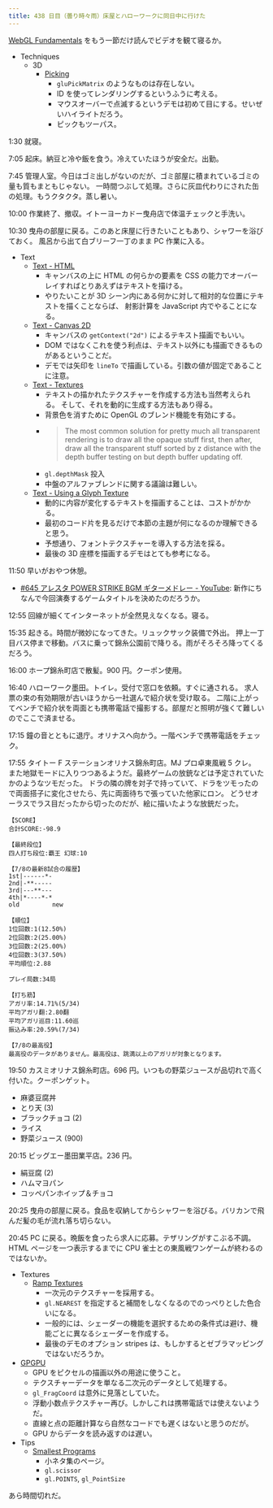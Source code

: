 ```yaml
---
title: 438 日目（曇り時々雨）床屋とハローワークに同日中に行けた
---
```


[WebGL Fundamentals] をもう一節だけ読んでビデオを観て寝るか。

* Techniques
  * 3D
    * [Picking](https://webglfundamentals.org/webgl/lessons/webgl-picking.html)
      * `gluPickMatrix` のようなものは存在しない。
      * ID を使ってレンダリングするというふうに考える。
      * マウスオーバーで点滅するというデモは初めて目にする。せいぜいハイライトだろう。
      * ピックもツーパス。

1:30 就寝。

7:05 起床。納豆と冷や飯を食う。冷えていたほうが安全だ。出勤。

7:45 管理人室。今日はゴミ出しがないのだが、ゴミ部屋に積まれているゴミの量も質もまともじゃない。
一時間つぶして処理。さらに灰皿代わりにされた缶の処理。もうクタクタ。蒸し暑い。

10:00 作業終了、撤収。イトーヨーカドー曳舟店で体温チェックと手洗い。

10:30 曳舟の部屋に戻る。このあと床屋に行きたいこともあり、シャワーを浴びておく。
風呂から出て白ブリーフ一丁のまま PC 作業に入る。

* Text
  * [Text - HTML](https://webglfundamentals.org/webgl/lessons/webgl-text-html.html)
    * キャンバスの上に HTML の何らかの要素を CSS の能力でオーバーレイすればとりあえずはテキストを描ける。
    * やりたいことが 3D シーン内にある何かに対して相対的な位置にテキストを描くことならば、
      射影計算を JavaScript 内でやることになる。
  * [Text - Canvas 2D](https://webglfundamentals.org/webgl/lessons/webgl-text-canvas2d.html)
    * キャンバスの `getContext("2d")` によるテキスト描画でもいい。
    * DOM ではなくこれを使う利点は、テキスト以外にも描画できるものがあるということだ。
    * デモでは矢印を `lineTo` で描画している。引数の値が固定であることに注意。
  * [Text - Textures](https://webglfundamentals.org/webgl/lessons/webgl-text-texture.html)
    * テキストの描かれたテクスチャーを作成する方法も当然考えられる。
      そして、それを動的に生成する方法もあり得る。
    * 背景色を消すために OpenGL のブレンド機能を有効にする。
    * > The most common solution for pretty much all transparent rendering is to draw all the opaque stuff first, then after, draw all the transparent stuff sorted by z distance with the depth buffer testing on but depth buffer updating off.
    * `gl.depthMask` 投入
    * 中盤のアルファブレンドに関する議論は難しい。
  * [Text - Using a Glyph Texture](https://webglfundamentals.org/webgl/lessons/webgl-text-glyphs.html)
    * 動的に内容が変化するテキストを描画することは、コストがかかる。
    * 最初のコード片を見るだけで本節の主題が何になるのか理解できると思う。
    * 予想通り、フォントテクスチャーを導入する方法を採る。
    * 最後の 3D 座標を描画するデモはとても参考になる。

11:50 早いがおやつ休憩。

* [&#x23;645 アレスタ POWER STRIKE BGM ギターメドレー - YouTube](https://www.youtube.com/watch?v=jlHAt7jQTTo):
  新作にちなんで今回演奏するゲームタイトルを決めたのだろうか。

12:55 回線が細くてインターネットが全然見えなくなる。寝る。

15:35 起きる。時間が微妙になってきた。リュックサック装備で外出。
押上一丁目バス停まで移動。バスに乗って錦糸公園前で降りる。雨がそろそろ降ってくるだろう。

16:00 ホープ錦糸町店で散髪。900 円。クーポン使用。

16:40 ハローワーク墨田。トイレ。受付で窓口を依頼。すぐに通される。
求人票の束の有効期限が古いほうから一社選んで紹介状を受け取る。
二階に上がってベンチで紹介状を両面とも携帯電話で撮影する。部屋だと照明が強くて難しいのでここで済ませる。

17:15 鐘の音とともに退庁。オリナスへ向かう。一階ベンチで携帯電話をチェック。

17:55 タイトー F ステーションオリナス錦糸町店。MJ プロ卓東風戦 5 クレ。
また地獄モードに入りつつあるようだ。最終ゲームの放銃などは予定されていたかのようなツモだった。
ドラの隣の牌を対子で持っていて、ドラをツモったので両面搭子に変化させたら、先に両面待ちで張っていた他家にロン。
どうせオーラスでラス目だったから切ったのだが、絵に描いたような放銃だった。

```text
【SCORE】
合計SCORE:-98.9

【最終段位】
四人打ち段位:覇王 幻球:10

【7/8の最新8試合の履歴】
1st|------*-
2nd|-**-----
3rd|---**---
4th|*----*-*
old         new

【順位】
1位回数:1(12.50%)
2位回数:2(25.00%)
3位回数:2(25.00%)
4位回数:3(37.50%)
平均順位:2.88

プレイ局数:34局

【打ち筋】
アガリ率:14.71%(5/34)
平均アガリ翻:2.80翻
平均アガリ巡目:11.60巡
振込み率:20.59%(7/34)

【7/8の最高役】
最高役のデータがありません。最高役は、跳満以上のアガリが対象となります。
```

19:50 カスミオリナス錦糸町店。696 円。いつもの野菜ジュースが品切れで高く付いた。クーポンゲット。

* 麻婆豆腐丼
* とり天 (3)
* ブラックチョコ (2)
* ライス
* 野菜ジュース (900)

20:15 ビッグエー墨田業平店。236 円。

* 絹豆腐 (2)
* ハムマヨパン
* コッペパンホイップ＆チョコ

20:25 曳舟の部屋に戻る。食品を収納してからシャワーを浴びる。バリカンで飛んだ髪の毛が流れ落ち切らない。

20:45 PC に戻る。晩飯を食ったら求人に応募。テザリングがすこぶる不調。
HTML ページを一つ表示するまでに CPU 雀士との東風戦ワンゲームが終わるのではないか。

* Textures
  * [Ramp Textures](https://webglfundamentals.org/webgl/lessons/webgl-ramp-textures.html)
    * 一次元のテクスチャーを採用する。
    * `gl.NEAREST` を指定すると補間をしなくなるのでのっぺりとした色合いになる。
    * 一般的には、シェーダーの機能を選択するための条件式は避け、機能ごとに異なるシェーダーを作成する。
    * 最後のデモのオプション stripes は、もしかするとゼブラマッピングではないだろうか。
* [GPGPU](https://webglfundamentals.org/webgl/lessons/webgl-gpgpu.html)
  * GPU をピクセルの描画以外の用途に使うこと。
  * テクスチャーデータを単なる二次元のデータとして処理する。
  * `gl_FragCoord` は意外に見落としていた。
  * 浮動小数点テクスチャー再び。しかしこれは携帯電話では使えないようだ。
  * 直線と点の距離計算なら自然なコードでも遅くはないと思うのだが。
  * GPU からデータを読み返すのは遅い。
* Tips
  * [Smallest Programs](https://webglfundamentals.org/webgl/lessons/webgl-smallest-programs.html)
    * 小ネタ集のページ。
    * `gl.scissor`
    * `gl.POINTS`, `gl_PointSize`

あら時間切れだ。

[WebGL Fundamentals]: https://webglfundamentals.org/
